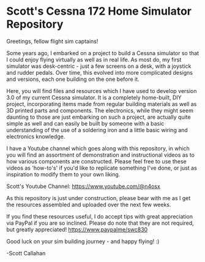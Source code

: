 # Scott's Cessna 172 Home Simulator Repository
Greetings, fellow flight sim captains!

Some years ago, I embarked on a project to build a Cessna simulator so that I could enjoy flying virtually as well as
in real life.  As most do, my first simulator was desk-centric - just a few screens on a desk, with a joystick and 
rudder pedals.  Over time, this evolved into more complicated designs and versions, each one building on the one before it.

Here, you will find files and resources which I have used to develop version 3.0 of my current Cessna simulator.
It is a completely home-built, DIY project, incorporating items made from regular building materials as well as 
3D printed parts and components.  The electronics, while they might seem daunting to those are just embarking on
such a project, are actually quite simple as well and can easily be built by someone with a basic understanding
of the use of a soldering iron and a little basic wiring and electronics knowledge.

I have a Youtube channel which goes along with this repository, in which you will find an assortment of demonstration
and instructional videos as to how various components are constructed.  Please feel free to use these videos as
'how-to's' if you'd like to replicate something I've done, or just as inspiration to modify them to your own liking.

Scott's Youtube Channel:  https://www.youtube.com/@n4osx

As this repository is just under construction, please bear with me as I get the resources assembled and uploaded 
over the next few weeks.

If you find these resources useful, I do accept tips with great appreciation via PayPal if you are so inclined.
Please do note that they are not required, but greatly appreciated! https://www.paypalme/swc830

Good luck on your sim building journey - and happy flying! :)

-Scott Callahan

